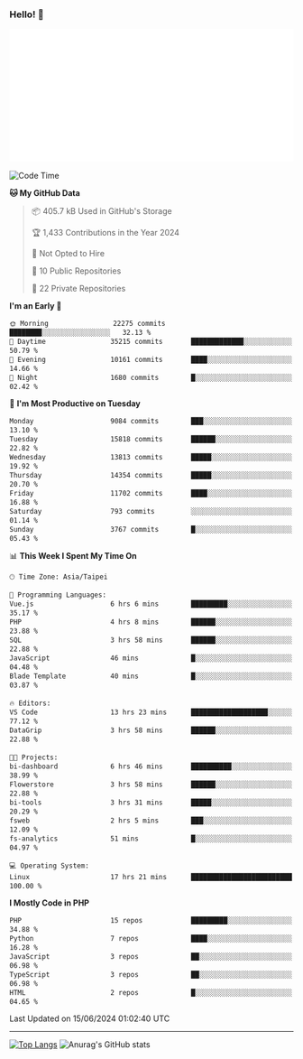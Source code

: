 ### Hello! 👋

![Metrics](/metrics.classic.svg)

<!--START_SECTION:waka-->
![Code Time](http://img.shields.io/badge/Code%20Time-1%2C518%20hrs%205%20mins-blue)

**🐱 My GitHub Data** 

> 📦 405.7 kB Used in GitHub's Storage 
 > 
> 🏆 1,433 Contributions in the Year 2024
 > 
> 🚫 Not Opted to Hire
 > 
> 📜 10 Public Repositories 
 > 
> 🔑 22 Private Repositories 
 > 
**I'm an Early 🐤** 

```text
🌞 Morning                22275 commits       ████████░░░░░░░░░░░░░░░░░   32.13 % 
🌆 Daytime                35215 commits       █████████████░░░░░░░░░░░░   50.79 % 
🌃 Evening                10161 commits       ████░░░░░░░░░░░░░░░░░░░░░   14.66 % 
🌙 Night                  1680 commits        █░░░░░░░░░░░░░░░░░░░░░░░░   02.42 % 
```
📅 **I'm Most Productive on Tuesday** 

```text
Monday                   9084 commits        ███░░░░░░░░░░░░░░░░░░░░░░   13.10 % 
Tuesday                  15818 commits       ██████░░░░░░░░░░░░░░░░░░░   22.82 % 
Wednesday                13813 commits       █████░░░░░░░░░░░░░░░░░░░░   19.92 % 
Thursday                 14354 commits       █████░░░░░░░░░░░░░░░░░░░░   20.70 % 
Friday                   11702 commits       ████░░░░░░░░░░░░░░░░░░░░░   16.88 % 
Saturday                 793 commits         ░░░░░░░░░░░░░░░░░░░░░░░░░   01.14 % 
Sunday                   3767 commits        █░░░░░░░░░░░░░░░░░░░░░░░░   05.43 % 
```


📊 **This Week I Spent My Time On** 

```text
🕑︎ Time Zone: Asia/Taipei

💬 Programming Languages: 
Vue.js                   6 hrs 6 mins        █████████░░░░░░░░░░░░░░░░   35.17 % 
PHP                      4 hrs 8 mins        ██████░░░░░░░░░░░░░░░░░░░   23.88 % 
SQL                      3 hrs 58 mins       ██████░░░░░░░░░░░░░░░░░░░   22.88 % 
JavaScript               46 mins             █░░░░░░░░░░░░░░░░░░░░░░░░   04.48 % 
Blade Template           40 mins             █░░░░░░░░░░░░░░░░░░░░░░░░   03.87 % 

🔥 Editors: 
VS Code                  13 hrs 23 mins      ███████████████████░░░░░░   77.12 % 
DataGrip                 3 hrs 58 mins       ██████░░░░░░░░░░░░░░░░░░░   22.88 % 

🐱‍💻 Projects: 
bi-dashboard             6 hrs 46 mins       ██████████░░░░░░░░░░░░░░░   38.99 % 
Flowerstore              3 hrs 58 mins       ██████░░░░░░░░░░░░░░░░░░░   22.88 % 
bi-tools                 3 hrs 31 mins       █████░░░░░░░░░░░░░░░░░░░░   20.29 % 
fsweb                    2 hrs 5 mins        ███░░░░░░░░░░░░░░░░░░░░░░   12.09 % 
fs-analytics             51 mins             █░░░░░░░░░░░░░░░░░░░░░░░░   04.97 % 

💻 Operating System: 
Linux                    17 hrs 21 mins      █████████████████████████   100.00 % 
```

**I Mostly Code in PHP** 

```text
PHP                      15 repos            █████████░░░░░░░░░░░░░░░░   34.88 % 
Python                   7 repos             ████░░░░░░░░░░░░░░░░░░░░░   16.28 % 
JavaScript               3 repos             ██░░░░░░░░░░░░░░░░░░░░░░░   06.98 % 
TypeScript               3 repos             ██░░░░░░░░░░░░░░░░░░░░░░░   06.98 % 
HTML                     2 repos             █░░░░░░░░░░░░░░░░░░░░░░░░   04.65 % 
```




 Last Updated on 15/06/2024 01:02:40 UTC
<!--END_SECTION:waka-->

<hr>

<span style="display:inline-block">[![Top Langs](https://github-readme-stats.vercel.app/api/top-langs/?username=maureendadap&layout=compact&theme=transparent)](https://github.com/anuraghazra/github-readme-stats)</span>
<span style="display:inline-block">![Anurag's GitHub stats](https://github-readme-stats.vercel.app/api?username=maureendadap&show_icons=true&theme=transparent&count_private=true)</span>

<!--
**MaureenDadap/maureendadap** is a ✨ _special_ ✨ repository because its `README.md` (this file) appears on your GitHub profile.

Here are some ideas to get you started:

- 🔭 I’m currently working on ...
- 🌱 I’m currently learning ...
- 👯 I’m looking to collaborate on ...
- 🤔 I’m looking for help with ...
- 💬 Ask me about ...
- 📫 How to reach me: ...
- 😄 Pronouns: ...
- ⚡ Fun fact: ...
-->
